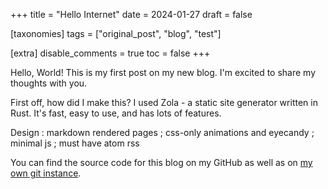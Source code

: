 +++
title = "Hello Internet"
date = 2024-01-27
draft = false

[taxonomies]
tags = ["original_post", "blog", "test"]

[extra]
disable_comments = true
toc = false
+++

Hello, World! This is my first post on my new blog. I'm excited to share my thoughts with you.

First off, how did I make this? I used Zola - a static site generator written in Rust. It's fast, easy to use, and has lots of features.

Design : markdown rendered pages ; css-only animations and eyecandy ; minimal js ; must have atom rss

You can find the source code for this blog on my GitHub as well as on [my own git instance](https://git.alphara.art/blog).
